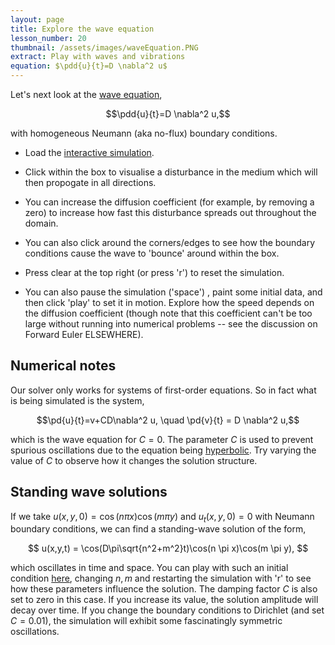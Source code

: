 ```yaml
---
layout: page
title: Explore the wave equation
lesson_number: 20
thumbnail: /assets/images/waveEquation.PNG
extract: Play with waves and vibrations
equation: $\pdd{u}{t}=D \nabla^2 u$
---
```

Let's next look at the [wave equation](https://en.wikipedia.org/wiki/Wave_equation),

$$\pdd{u}{t}=D \nabla^2 u,$$

with homogeneous Neumann (aka no-flux) boundary conditions.

* Load the [interactive simulation](/sim/?preset=waveEquation). 

* Click within the box to visualise a disturbance in the medium which will then propogate in all directions. 

* You can increase the diffusion coefficient (for example, by removing a zero) to increase how fast this disturbance spreads out throughout the domain. 

* You can also click around the corners/edges to see how the boundary conditions cause the wave to 'bounce' around within the box.

* Press clear at the top right (or press 'r') to reset the simulation. 

* You can also pause the simulation ('space') , paint some initial data, and then click 'play' to set it in motion. Explore how the speed depends on the diffusion coefficient (though note that this coefficient can't be too large without running into numerical problems -- see the discussion on Forward Euler ELSEWHERE). 

## Numerical notes

Our solver only works for systems of first-order equations. So in fact what is being simulated is the system,

$$\pd{u}{t}=v+CD\nabla^2 u, \quad \pd{v}{t} = D \nabla^2 u,$$

which is the wave equation for $C=0$. The parameter $C$ is used to prevent spurious oscillations due to the equation being [hyperbolic](https://en.wikipedia.org/wiki/Hyperbolic_partial_differential_equation). Try varying the value of $C$ to observe how it changes the solution structure.

## Standing wave solutions

If we take $u(x,y,0) = \cos(n \pi x)\cos(m \pi y)$ and $u_t(x,y,0)=0$ with Neumann boundary conditions, we can find a standing-wave solution of the form,

$$
u(x,y,t) = \cos(D\pi\sqrt{n^2+m^2}t)\cos(n \pi x)\cos(m \pi y),
$$

which oscillates in time and space. You can play with such an initial condition [here](/sim/?preset=waveEquation), changing $n,m$ and restarting the simulation with 'r' to see how these parameters influence the solution. The damping factor $C$ is also set to zero in this case. If you increase its value, the solution amplitude will decay over time. If you change the boundary conditions to Dirichlet (and set $C=0.01$), the simulation will exhibit some fascinatingly symmetric oscillations.
